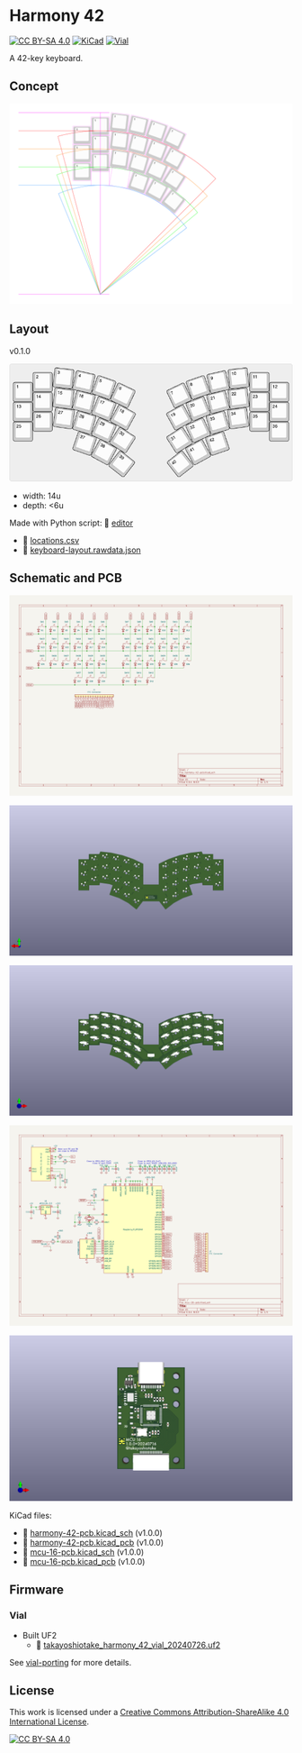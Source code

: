 # Harmony 42

[![CC BY-SA 4.0][cc-by-sa-shield]][cc-by-sa]
[![KiCad][kicad-shield]][kicad]
[![Vial][vial-shield]][vial]

A 42-key keyboard.

## Concept

![](layout/concept.svg)

## Layout

v0.1.0

![](layout/keyboard-layout.png)

- width: 14u
- depth: <6u

Made with Python script: 📁 [editor](layout/editor)

- 📄 [locations.csv](layout/locations.csv)
- 📄 [keyboard-layout.rawdata.json](layout/keyboard-layout.rawdata.json)

## Schematic and PCB

![schematic svg](assets/pcb_schematic.svg)

![pcb png](assets/pcb_t.png)

![pcb png](assets/pcb_b.png)

![schematic svg](assets/mcu_schematic.svg)

![pcb png](assets/mcu_t.png)

KiCad files:

- 📄 [harmony-42-pcb.kicad_sch](electronics/harmony-42-pcb/harmony-42-pcb.kicad_sch) (v1.0.0)
- 📄 [harmony-42-pcb.kicad_pcb](electronics/harmony-42-pcb/harmony-42-pcb.kicad_pcb) (v1.0.0)
- 📄 [mcu-16-pcb.kicad_sch](electronics/mcu-16-pcb/mcu-16-pcb.kicad_sch) (v1.0.0)
- 📄 [mcu-16-pcb.kicad_pcb](electronics/mcu-16-pcb/mcu-16-pcb.kicad_pcb) (v1.0.0)

## Firmware

### Vial

- Built UF2
    - 📄 [takayoshiotake_harmony_42_vial_20240726.uf2](vial-bin/takayoshiotake_harmony_42_vial_20240726.uf2)

See [vial-porting](vial-porting) for more details.

## License

This work is licensed under a
[Creative Commons Attribution-ShareAlike 4.0 International License][cc-by-sa].

[![CC BY-SA 4.0][cc-by-sa-image]][cc-by-sa]

[cc-by-sa]: http://creativecommons.org/licenses/by-sa/4.0/
[cc-by-sa-image]: https://licensebuttons.net/l/by-sa/4.0/88x31.png
[cc-by-sa-shield]: https://img.shields.io/badge/license-CC%20BY--SA%204.0-lightgrey.svg

[kicad]: https://www.kicad.org/
[kicad-shield]: https://img.shields.io/badge/KiCad-314CB0.svg

[vial]: https://get.vial.today/
[vial-shield]: https://img.shields.io/badge/Vial-03045E.svg
